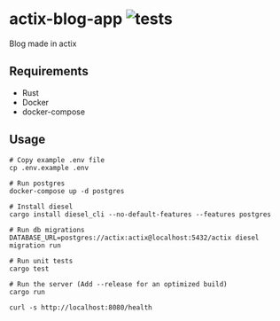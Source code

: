 # actix-blog-app ![tests](https://github.com/nemesiscodex/actix-blog-app/workflows/tests/badge.svg)
Blog made in actix

## Requirements
- Rust
- Docker
- docker-compose

## Usage
```
# Copy example .env file
cp .env.example .env

# Run postgres
docker-compose up -d postgres

# Install diesel
cargo install diesel_cli --no-default-features --features postgres

# Run db migrations
DATABASE_URL=postgres://actix:actix@localhost:5432/actix diesel migration run

# Run unit tests
cargo test

# Run the server (Add --release for an optimized build)
cargo run 
```
```
curl -s http://localhost:8080/health
```
